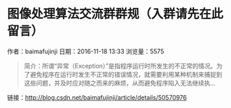 # 图像处理算法交流群群规（入群请先在此留言）
作者：baimafujinji
日期：2016-11-18 13:33
浏览量：5575
> 简介：所谓“异常（Exception）”是指程序运行时所发生的不正常的情况。为了避免程序在运行时发生不正常的错误情况，就需要利用某种机制来捕捉到这些问题，并及时应对随之而来的麻烦，从而避免程序陷入无法继续执...

 链接：http://blog.csdn.net/baimafujinji/article/details/50570976
